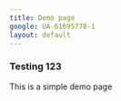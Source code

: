 ```yaml
---
title: Demo page
google: UA-61695778-1
layout: default
---
```


### Testing 123

This is a simple demo page